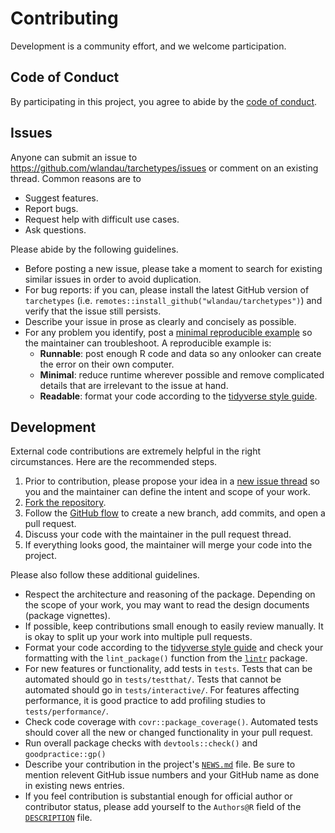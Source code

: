 # Contributing

Development is a community effort, and we welcome participation.

## Code of Conduct

By participating in this project, you agree to abide by the [code of conduct](https://github.com/wlandau/tarchetypes/blob/main/CODE_OF_CONDUCT.md).

## Issues

Anyone can submit an issue to <https://github.com/wlandau/tarchetypes/issues> or comment on an existing thread. Common reasons are to

* Suggest features.
* Report bugs.
* Request help with difficult use cases.
* Ask questions.

Please abide by the following guidelines.

* Before posting a new issue, please take a moment to search for existing similar issues in order to avoid duplication.
* For bug reports: if you can, please install the latest GitHub version of `tarchetypes` (i.e. `remotes::install_github("wlandau/tarchetypes")`) and verify that the issue still persists.
* Describe your issue in prose as clearly and concisely as possible.
* For any problem you identify, post a [minimal reproducible example](https://www.tidyverse.org/help/) so the maintainer can troubleshoot. A reproducible example is:
    * **Runnable**: post enough R code and data so any onlooker can create the error on their own computer.
    * **Minimal**: reduce runtime wherever possible and remove complicated details that are irrelevant to the issue at hand.
    * **Readable**: format your code according to the [tidyverse style guide](https://style.tidyverse.org/).

## Development

External code contributions are extremely helpful in the right circumstances. Here are the recommended steps.

1. Prior to contribution, please propose your idea in a [new issue thread](https://github.com/wlandau/tarchetypes/issues) so you and the maintainer can define the intent and scope of your work.
2. [Fork the repository](https://help.github.com/articles/fork-a-repo/).
3. Follow the [GitHub flow](https://guides.github.com/introduction/flow/index.html) to create a new branch, add commits, and open a pull request.
4. Discuss your code with the maintainer in the pull request thread.
5. If everything looks good, the maintainer will merge your code into the project.

Please also follow these additional guidelines.

* Respect the architecture and reasoning of the package. Depending on the scope of your work, you may want to read the design documents (package vignettes).
* If possible, keep contributions small enough to easily review manually. It is okay to split up your work into multiple pull requests.
* Format your code according to the [tidyverse style guide](https://style.tidyverse.org/) and check your formatting with the `lint_package()` function from the [`lintr`](https://github.com/jimhester/lintr) package.
* For new features or functionality, add tests in `tests`. Tests that can be automated should go in `tests/testthat/`. Tests that cannot be automated should go in `tests/interactive/`. For features affecting performance, it is good practice to add profiling studies to `tests/performance/`.
* Check code coverage with `covr::package_coverage()`. Automated tests should cover all the new or changed functionality in your pull request.
* Run overall package checks with `devtools::check()` and `goodpractice::gp()`
* Describe your contribution in the project's [`NEWS.md`](https://github.com/wlandau/tarchetypes/blob/main/NEWS.md) file. Be sure to mention relevent GitHub issue numbers and your GitHub name as done in existing news entries.
* If you feel contribution is substantial enough for official author or contributor status, please add yourself to the `Authors@R` field of the [`DESCRIPTION`](https://github.com/wlandau/tarchetypes/blob/main/DESCRIPTION) file.

